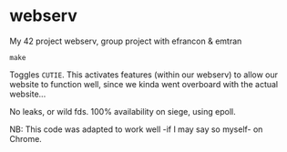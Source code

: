 # webserv
My 42 project webserv, group project with efrancon & emtran

`make`

Toggles `CUTIE`. This activates features (within our webserv) to allow our website to function well, since we kinda went overboard with the actual website...

No leaks, or wild fds.
100% availability on siege, using epoll.

NB: This code was adapted to work well -if I may say so myself- on Chrome.
